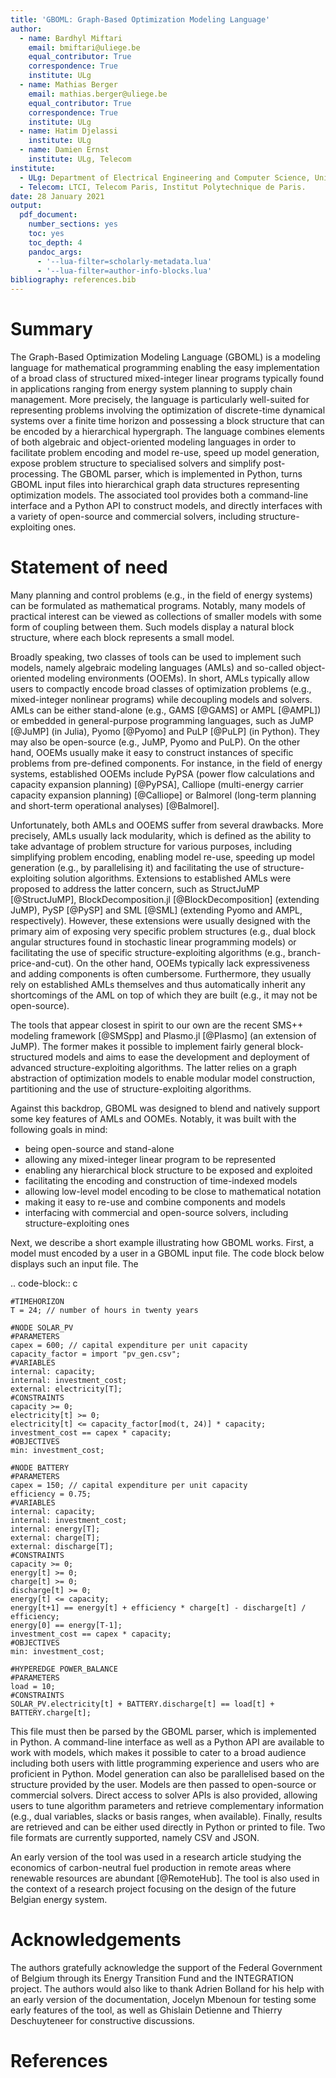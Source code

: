 ```yaml
---
title: 'GBOML: Graph-Based Optimization Modeling Language'
author:
  - name: Bardhyl Miftari
    email: bmiftari@uliege.be
    equal_contributor: True
    correspondence: True
    institute: ULg
  - name: Mathias Berger
    email: mathias.berger@uliege.be
    equal_contributor: True
    correspondence: True
    institute: ULg
  - name: Hatim Djelassi
    institute: ULg
  - name: Damien Ernst
    institute: ULg, Telecom
institute:
  - ULg: Department of Electrical Engineering and Computer Science, University of Liège.
  - Telecom: LTCI, Telecom Paris, Institut Polytechnique de Paris.
date: 28 January 2021
output:
  pdf_document:
    number_sections: yes
    toc: yes
    toc_depth: 4
    pandoc_args:
      - '--lua-filter=scholarly-metadata.lua'
      - '--lua-filter=author-info-blocks.lua'
bibliography: references.bib
---
```


# Summary

The Graph-Based Optimization Modeling Language (GBOML) is a modeling language for mathematical programming enabling the easy implementation of a broad class of structured mixed-integer linear programs typically found in applications ranging from energy system planning to supply chain management. More precisely, the language is particularly well-suited for representing problems involving the optimization of discrete-time dynamical systems over a finite time horizon and possessing a block structure that can be encoded by a hierarchical hypergraph. The language combines elements of both algebraic and object-oriented modeling languages in order to facilitate problem encoding and model re-use, speed up model generation, expose problem structure to specialised solvers and simplify post-processing. The GBOML parser, which is implemented in Python, turns GBOML input files into hierarchical graph data structures representing optimization models. The associated tool provides both a command-line interface and a Python API to construct models, and directly interfaces with a variety of open-source and commercial solvers, including structure-exploiting ones.

# Statement of need

Many planning and control problems (e.g., in the field of energy systems) can be formulated as mathematical programs. Notably, many models of practical interest can be viewed as collections of smaller models with some form of coupling between them. Such models display a natural block structure, where each block represents a small model.

Broadly speaking, two classes of tools can be used to implement such models, namely algebraic modeling languages (AMLs) and so-called object-oriented modeling environments (OOEMs). In short, AMLs typically allow users to compactly encode broad classes of optimization problems (e.g., mixed-integer nonlinear programs) while decoupling models and solvers. AMLs can be either stand-alone (e.g., GAMS [@GAMS] or AMPL [@AMPL]) or embedded in general-purpose programming languages, such as JuMP [@JuMP] (in Julia), Pyomo [@Pyomo] and PuLP [@PuLP] (in Python). They may also be open-source (e.g., JuMP, Pyomo and PuLP). On the other hand, OOEMs usually make it easy to construct instances of specific problems from pre-defined components. For instance, in the field of energy systems, established OOEMs include PyPSA (power flow calculations and capacity expansion planning) [@PyPSA], Calliope (multi-energy carrier capacity expansion planning) [@Calliope] or Balmorel (long-term planning and short-term operational analyses) [@Balmorel].

Unfortunately, both AMLs and OOEMS suffer from several drawbacks. More precisely, AMLs usually lack modularity, which is defined as the ability to take advantage of problem structure for various purposes, including simplifying problem encoding, enabling model re-use, speeding up model generation (e.g., by parallelising it) and facilitating the use of structure-exploiting solution algorithms. Extensions to established AMLs were proposed to address the latter concern, such as StructJuMP [@StructJuMP], BlockDecomposition.jl [@BlockDecomposition] (extending JuMP), PySP [@PySP] and SML [@SML] (extending Pyomo and AMPL, respectively). However, these extensions were usually designed with the primary aim of exposing very specific problem structures (e.g., dual block angular structures found in stochastic linear  programming models) or facilitating the use of specific structure-exploiting algorithms (e.g., branch-price-and-cut). On the other hand, OOEMs typically lack expressiveness and adding components is often cumbersome. Furthermore, they usually rely on established AMLs themselves and thus automatically inherit any shortcomings of the AML on top of which they are built (e.g., it may not be open-source).

The tools that appear closest in spirit to our own are the recent SMS++ modeling framework [@SMSpp] and Plasmo.jl [@Plasmo] (an extension of JuMP). The former makes it possible to implement fairly general block-structured models and aims to ease the development and deployment of advanced structure-exploiting algorithms. The latter relies on a graph abstraction of optimization models to enable modular model construction, partitioning and the use of structure-exploiting algorithms.

Against this backdrop, GBOML was designed to blend and natively support some key features of AMLs and OOMEs. Notably, it was built with the following goals in mind:

- being open-source and stand-alone
- allowing any mixed-integer linear program to be represented
- enabling any hierarchical block structure to be exposed and exploited
- facilitating the encoding and construction of time-indexed models
- allowing low-level model encoding to be close to mathematical notation
- making it easy to re-use and combine components and models
- interfacing with commercial and open-source solvers, including structure-exploiting ones

Next, we describe a short example illustrating how GBOML works. First, a model must encoded by a user in a GBOML input file. The code block below displays such an input file. The

.. code-block:: c

	#TIMEHORIZON
	T = 24; // number of hours in twenty years

	#NODE SOLAR_PV
	#PARAMETERS
	capex = 600; // capital expenditure per unit capacity
	capacity_factor = import "pv_gen.csv";
	#VARIABLES
	internal: capacity;
	internal: investment_cost;
	external: electricity[T];
	#CONSTRAINTS
	capacity >= 0;
	electricity[t] >= 0;
	electricity[t] <= capacity_factor[mod(t, 24)] * capacity;
	investment_cost == capex * capacity;
	#OBJECTIVES
	min: investment_cost;

	#NODE BATTERY
	#PARAMETERS
	capex = 150; // capital expenditure per unit capacity
	efficiency = 0.75;
	#VARIABLES
	internal: capacity;
	internal: investment_cost;
	internal: energy[T];
	external: charge[T];
	external: discharge[T];
	#CONSTRAINTS
	capacity >= 0;
	energy[t] >= 0;
	charge[t] >= 0;
	discharge[t] >= 0;
	energy[t] <= capacity;
	energy[t+1] == energy[t] + efficiency * charge[t] - discharge[t] / efficiency;
	energy[0] == energy[T-1];
	investment_cost == capex * capacity;
	#OBJECTIVES
	min: investment_cost;

	#HYPEREDGE POWER_BALANCE
	#PARAMETERS
	load = 10;
	#CONSTRAINTS
	SOLAR_PV.electricity[t] + BATTERY.discharge[t] == load[t] + BATTERY.charge[t];

This file must then be parsed by the GBOML parser, which is implemented in Python. A command-line interface as well as a Python API are available to work with models, which makes it possible to cater to a broad audience including both users with little programming experience and users who are proficient in Python. Model generation can also be parallelised based on the structure provided by the user. Models are then passed to open-source or commercial solvers. Direct access to solver APIs is also provided, allowing users to tune algorithm parameters and retrieve complementary information (e.g., dual variables, slacks or basis ranges, when available). Finally, results are retrieved and can be either used directly in Python or printed to file. Two file formats are currently supported, namely CSV and JSON.

An early version of the tool was used in a research article studying the economics of carbon-neutral fuel production in remote areas where renewable resources are abundant [@RemoteHub]. The tool is also used in the context of a research project focusing on the design of the future Belgian energy system.

# Acknowledgements

The authors gratefully acknowledge the support of the Federal Government of Belgium through its Energy Transition Fund and the INTEGRATION project. The authors would also like to thank Adrien Bolland for his help with an early version of the documentation, Jocelyn Mbenoun for testing some early features of the tool, as well as Ghislain Detienne and Thierry Deschuyteneer for constructive discussions.

# References
